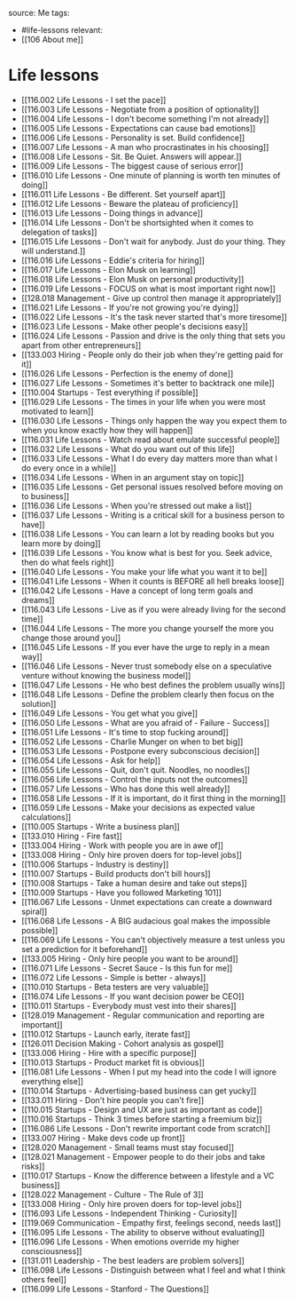 source: Me
tags:
- #life-lessons 
relevant:
- [[106 About me]]

# Life lessons

- [[116.002 Life Lessons - I set the pace]]
- [[116.003 Life Lessons - Negotiate from a position of optionality]]
- [[116.004 Life Lessons - I don't become something I'm not already]]
- [[116.005 Life Lessons - Expectations can cause bad emotions]]
- [[116.006 Life Lessons - Personality is set. Build confidence]]
- [[116.007 Life Lessons - A man who procrastinates in his choosing]]
- [[116.008 Life Lessons - Sit. Be Quiet. Answers will appear.]]
- [[116.009 Life Lessons - The biggest cause of serious error]]
- [[116.010 Life Lessons - One minute of planning is worth ten minutes of doing]]
- [[116.011 Life Lessons - Be different. Set yourself apart]]
- [[116.012 Life Lessons - Beware the plateau of proficiency]]
- [[116.013 Life Lessons - Doing things in advance]]
- [[116.014 Life Lessons - Don't be shortsighted when it comes to delegation of tasks]]
- [[116.015 Life Lessons - Don't wait for anybody. Just do your thing. They will understand.]]
- [[116.016 Life Lessons - Eddie's criteria for hiring]]
- [[116.017 Life Lessons - Elon Musk on learning]]
- [[116.018 Life Lessons - Elon Musk on personal productivity]]
- [[116.019 Life Lessons - FOCUS on what is most important right now]]
- [[128.018 Management - Give up control then manage it appropriately]]
- [[116.021 Life Lessons - If you're not growing you're dying]]
- [[116.022 Life Lessons - It's the task never started that's more tiresome]]
- [[116.023 Life Lessons - Make other people's decisions easy]]
- [[116.024 Life Lessons - Passion and drive is the only thing that sets you apart from other entrepreneurs]]
- [[133.003 Hiring - People only do their job when they're getting paid for it]]
- [[116.026 Life Lessons - Perfection is the enemy of done]]
- [[116.027 Life Lessons - Sometimes it's better to backtrack one mile]]
- [[110.004 Startups - Test everything if possible]]
- [[116.029 Life Lessons - The times in your life when you were most motivated to learn]]
- [[116.030 Life Lessons - Things only happen the way you expect them to when you know exactly how they will happen]]
- [[116.031 Life Lessons - Watch read about emulate successful people]]
- [[116.032 Life Lessons - What do you want out of this life]]
- [[116.033 Life Lessons - What I do every day matters more than what I do every once in a while]]
- [[116.034 Life Lessons - When in an argument stay on topic]]
- [[116.035 Life Lessons - Get personal issues resolved before moving on to business]]
- [[116.036 Life Lessons - When you're stressed out make a list]]
- [[116.037 Life Lessons - Writing is a critical skill for a business person to have]]
- [[116.038 Life Lessons - You can learn a lot by reading books but you learn more by doing]]
- [[116.039 Life Lessons - You know what is best for you. Seek advice, then do what feels right]]
- [[116.040 Life Lessons - You make your life what you want it to be]]
- [[116.041 Life Lessons - When it counts is BEFORE all hell breaks loose]]
- [[116.042 Life Lessons - Have a concept of long term goals and dreams]]
- [[116.043 Life Lessons - Live as if you were already living for the second time]]
- [[116.044 Life Lessons - The more you change yourself the more you change those around you]]
- [[116.045 Life Lessons - If you ever have the urge to reply in a mean way]]
- [[116.046 Life Lessons - Never trust somebody else on a speculative venture without knowing the business model]]
- [[116.047 Life Lessons - He who best defines the problem usually wins]]
- [[116.048 Life Lessons - Define the problem clearly then focus on the solution]]
- [[116.049 Life Lessons - You get what you give]]
- [[116.050 Life Lessons - What are you afraid of - Failure - Success]]
- [[116.051 Life Lessons - It's time to stop fucking around]]
- [[116.052 Life Lessons - Charlie Munger on when to bet big]]
- [[116.053 Life Lessons - Postpone every subconscious decision]]
- [[116.054 Life Lessons - Ask for help]]
- [[116.055 Life Lessons - Quit, don't quit. Noodles, no noodles]]
- [[116.056 Life Lessons - Control the inputs not the outcomes]]
- [[116.057 Life Lessons - Who has done this well already]]
- [[116.058 Life Lessons - If it is important, do it first thing in the morning]]
- [[116.059 Life Lessons - Make your decisions as expected value calculations]]
- [[110.005 Startups - Write a business plan]]
- [[133.010 Hiring - Fire fast]]
- [[133.004 Hiring - Work with people you are in awe of]]
- [[133.008 Hiring - Only hire proven doers for top-level jobs]]
- [[110.006 Startups - Industry is destiny]]
- [[110.007 Startups - Build products don't bill hours]]
- [[110.008 Startups - Take a human desire and take out steps]]
- [[110.009 Startups - Have you followed Marketing 101]]
- [[116.067 Life Lessons - Unmet expectations can create a downward spiral]]
- [[116.068 Life Lessons - A BIG audacious goal makes the impossible possible]]
- [[116.069 Life Lessons - You can't objectively measure a test unless you set a prediction for it beforehand]]
- [[133.005 Hiring - Only hire people you want to be around]]
- [[116.071 Life Lessons - Secret Sauce - Is this fun for me]]
- [[116.072 Life Lessons - Simple is better - always]]
- [[110.010 Startups - Beta testers are very valuable]]
- [[116.074 Life Lessons - If you want decision power be CEO]]
- [[110.011 Startups - Everybody must vest into their shares]]
- [[128.019 Management - Regular communication and reporting are important]]
- [[110.012 Startups - Launch early, iterate fast]]
- [[126.011 Decision Making - Cohort analysis as gospel]]
- [[133.006 Hiring - Hire with a specific purpose]]
- [[110.013 Startups - Product market fit is obvious]]
- [[116.081 Life Lessons - When I put my head into the code I will ignore everything else]]
- [[110.014 Startups - Advertising-based business can get yucky]]
- [[133.011 Hiring - Don't hire people you can't fire]]
- [[110.015 Startups - Design and UX are just as important as code]]
- [[110.016 Startups - Think 3 times before starting a freemium biz]]
- [[116.086 Life Lessons - Don't rewrite important code from scratch]]
- [[133.007 Hiring - Make devs code up front]]
- [[128.020 Management - Small teams must stay focused]]
- [[128.021 Management - Empower people to do their jobs and take risks]]
- [[110.017 Startups - Know the difference between a lifestyle and a VC business]]
- [[128.022 Management - Culture - The Rule of 3]]
- [[133.008 Hiring - Only hire proven doers for top-level jobs]]
- [[116.093 Life Lessons - Independent Thinking - Curiosity]]
- [[119.069 Communication - Empathy first, feelings second, needs last]]
- [[116.095 Life Lessons - The ability to observe without evaluating]]
- [[116.096 Life Lessons - When emotions override my higher consciousness]]
- [[131.011 Leadership - The best leaders are problem solvers]]
- [[116.098 Life Lessons - Distinguish between what I feel and what I think others feel]]
- [[116.099 Life Lessons - Stanford - The Questions]]

